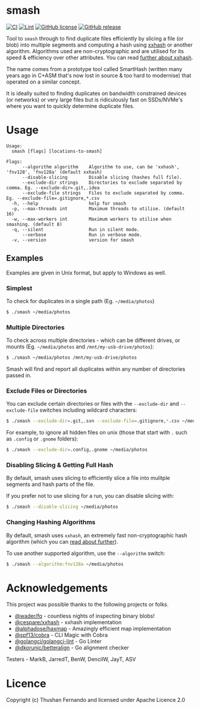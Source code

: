 # smash

[![CI](https://github.com/thushan/smash/actions/workflows/ci.yml/badge.svg?branch=main)](https://github.com/thushan/smash/actions/workflows/ci.yml)
[![Lint](https://github.com/thushan/smash/actions/workflows/lint.yml/badge.svg?branch=main)](https://github.com/thushan/smash/actions/workflows/lint.yml)
[![GitHub license](https://img.shields.io/github/license/thushan/smash)](https://github.com/thushan/smash/blob/master/LICENSE)
[![GitHub release](https://img.shields.io/github/release/thushan/smash)](https://github.com/thushan/smash/releases/latest)

Tool to `smash` through to find duplicate files efficiently by slicing a file (or blob) into multiple segments
and computing a hash using [xxhash](https://xxhash.com/) or another algorithm. Algorithms used are non-cryptographic and are utilised
for its speed & efficiency over other attributes. You can read [further about xxhash](https://xxhash.com/).

The name comes from a prototype tool called SmartHash (written many years ago in C+ASM that's now lost in source & too hard to modernise) that operated on a similar concept.

It is ideally suited to finding duplicates on bandwidth constrained devices (or networks) or very large files but is ridiculously fast on SSDs/NVMe's where you want to quickly determine duplicate files.

# Usage

```
Usage:
  smash [flags] [locations-to-smash]

Flags:
      --algorithm algorithm    Algorithm to use, can be 'xxhash', 'fnv128', 'fnv128a' (default xxhash)
      --disable-slicing        Disable slicing (hashes full file).
      --exclude-dir strings    Directories to exclude separated by comma. Eg. --exclude-dir=.git,.idea
      --exclude-file strings   Files to exclude separated by comma. Eg. --exclude-file=.gitignore,*.csv
  -h, --help                   help for smash
  -p, --max-threads int        Maximum threads to utilise. (default 16)
  -w, --max-workers int        Maximum workers to utilise when smashing. (default 8)
  -q, --silent                 Run in silent mode.
      --verbose                Run in verbose mode.
  -v, --version                version for smash
```

## Examples

Examples are given in Unix format, but apply to Windows as well.

### Simplest

To check for duplicates in a single path (Eg. `~/media/photos`)

```bash
$ ./smash ~/media/photos
```

### Multiple Directories

To check across multiple directories - which can be different drives, or mounts (Eg. `~/media/photos` and `/mnt/my-usb-drive/photos`):

```bash
$ ./smash ~/media/photos /mnt/my-usb-drive/photos
```

Smash will find and report all duplicates within any number of directories passed in.

### Exclude Files or Directories

You can exclude certain directories or files with the `--exclude-dir` and `--exclude-file` switches including wildcard characters:

```bash
$ ./smash --exclude-dir=.git,.svn --exclude-file=.gitignore,*.csv ~/media/photos
```

For example, to ignore all hidden files on unix (those that start with `.` such as `.config` or `.gnome` folders):

```bash
$ ./smash --exclude-dir=.config,.gnome ~/media/photos
```

### Disabling Slicing & Getting Full Hash

By default, smash uses slicing to efficiently slice a file into mulitple segments and hash parts of the file. 

If you prefer not to use slicing for a run, you can disable slicing with:

```bash
$ ./smash --disable-slicing ~/media/photos
```

### Changing Hashing Algorithms

By default, smash uses `xxhash`, an extremely fast non-cryptographic hash algorithm 
(which you can [read about further](https://xxhash.com/)). 

To use another supported algorithm, use the `--algorithm` switch:

```bash
$ ./smash --algorithm:fnv128a ~/media/photos
```

# Acknowledgements

This project was possible thanks to the following projects or folks.

* [@wader/fq](https://github.com/wader/fq) - countless nights of inspecting binary blobs!
* [@cespare/xxhash](https://github.com/cespare/xxhash) - xxhash implementation
* [@alphadose/haxmap](https://github.com/alphadose/haxmap) - Amazingly efficient map implementation
* [@spf13/cobra](https://github.com/spf13/cobra) - CLI Magic with Cobra
* [@golangci/golangci-lint](https://github.com/golangci/golangci-lint) - Go Linter
* [@dkorunic/betteralign](https://github.com/dkorunic/betteralign) - Go alignment checker

Testers - MarkB, JarredT, BenW, DencilW, JayT, ASV

# Licence

Copyright (c) Thushan Fernando and licensed under Apache Licence 2.0
